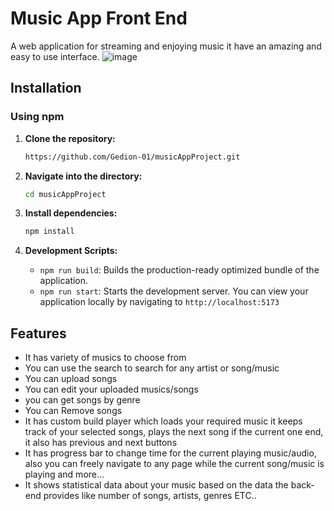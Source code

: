 # Music App Front End

A web application for streaming and enjoying music it have an amazing and easy to use interface.
![image](https://github.com/Gedion-01/musicAppProject/assets/117908662/200b2d73-82b1-443b-9b94-04a17ca5ccbf)

## Installation

### Using npm

1. **Clone the repository:**
   ```bash
   https://github.com/Gedion-01/musicAppProject.git
   ```

3. **Navigate into the directory:**
   ```bash
   cd musicAppProject
   ```

5. **Install dependencies:**
    ```bash
    npm install
    ```

6. **Development Scripts:**
   - `npm run build`: Builds the production-ready optimized bundle of the application.
   - `npm run start`: Starts the development server. You can view your application locally by navigating to `http://localhost:5173`


## Features
- It has variety of musics to choose from
- You can use the search to search for any artist or song/music
- You can upload songs
- You can edit your uploaded musics/songs
- you can get songs by genre
- You can Remove songs
- It has custom build player which loads your required music it keeps track of your selected songs, plays the next song if the current one end, it also has previous and next buttons
- It has progress bar to change time for the current playing music/audio, also you can freely navigate to any page while the current song/music is playing and more...
- It shows statistical data about your music based on the data the back-end provides like number of songs, artists, genres ETC..
